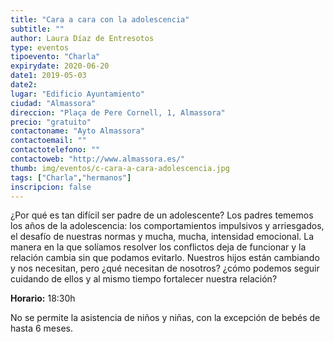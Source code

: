 ```yaml
---
title: "Cara a cara con la adolescencia"
subtitle: ""
author: Laura Díaz de Entresotos
type: eventos
tipoevento: "Charla"
expirydate: 2020-06-20
date1: 2019-05-03
date2: 
lugar: "Edificio Ayuntamiento"
ciudad: "Almassora"
direccion: "Plaça de Pere Cornell, 1, Almassora"
precio: "gratuito"
contactoname: "Ayto Almassora"
contactoemail: ""
contactotelefono: ""
contactoweb: "http://www.almassora.es/"
thumb: img/eventos/c-cara-a-cara-adolescencia.jpg
tags: ["Charla","hermanos"]
inscripcion: false
---
```

¿Por qué es tan difícil ser padre de un adolescente? Los padres tememos los años de la adolescencia: los comportamientos impulsivos y arriesgados, el desafío de nuestras normas y mucha, mucha, intensidad emocional. La manera en la que solíamos resolver los conflictos deja de funcionar y la relación cambia sin que podamos evitarlo. Nuestros hijos están cambiando y nos necesitan, pero ¿qué necesitan de nosotros? ¿cómo podemos seguir cuidando de ellos y al mismo tiempo fortalecer nuestra relación?

**Horario:** 18:30h

 No se permite la asistencia de niños y niñas, con la excepción de bebés de hasta 6 meses.